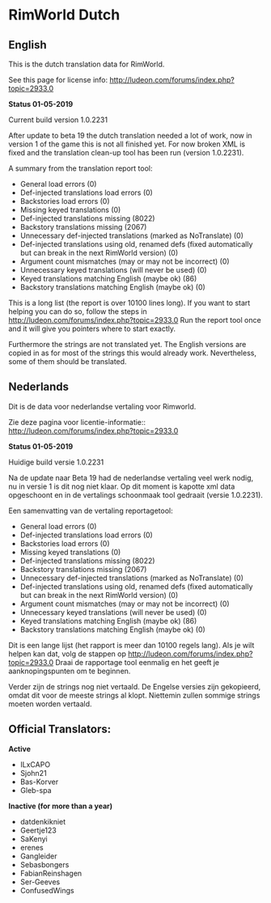 # RimWorld Dutch
## English
This is the dutch translation data for RimWorld.

See this page for license info:
http://ludeon.com/forums/index.php?topic=2933.0

**Status 01-05-2019**

Current build version 1.0.2231

After update to beta 19 the dutch translation needed a lot of work, now in version 1 of the game this is not all finished yet.
For now broken XML is fixed and the translation clean-up tool has been run (version 1.0.2231).

A summary from the translation report tool:
- General load errors (0)
- Def-injected translations load errors (0)
- Backstories load errors (0)
- Missing keyed translations (0)
- Def-injected translations missing (8022)
- Backstory translations missing (2067)
- Unnecessary def-injected translations (marked as NoTranslate) (0)
- Def-injected translations using old, renamed defs (fixed automatically but can break in the next RimWorld version) (0)
- Argument count mismatches (may or may not be incorrect) (0) 
- Unnecessary keyed translations (will never be used) (0)
- Keyed translations matching English (maybe ok) (86)
- Backstory translations matching English (maybe ok) (0)

This is a long list (the report is over 10100 lines long). If you want to start helping you can do so, follow the steps in http://ludeon.com/forums/index.php?topic=2933.0
Run the report tool once and it will give you pointers where to start exactly.

Furthermore the strings are not translated yet. The English versions are copied in as for most of the strings this would already work. Nevertheless, some of them should be translated.

## Nederlands
Dit is de data voor nederlandse vertaling voor Rimworld.

Zie deze pagina voor licentie-informatie::
http://ludeon.com/forums/index.php?topic=2933.0

**Status 01-05-2019**

Huidige build versie 1.0.2231

Na de update naar Beta 19 had de nederlandse vertaling veel werk nodig, nu in versie 1 is dit nog niet klaar.
Op dit moment is kapotte xml data opgeschoont en in de vertalings schoonmaak tool gedraait (versie 1.0.2231).

Een samenvatting van de vertaling reportagetool:
- General load errors (0)
- Def-injected translations load errors (0)
- Backstories load errors (0)
- Missing keyed translations (0)
- Def-injected translations missing (8022)
- Backstory translations missing (2067)
- Unnecessary def-injected translations (marked as NoTranslate) (0)
- Def-injected translations using old, renamed defs (fixed automatically but can break in the next RimWorld version) (0)
- Argument count mismatches (may or may not be incorrect) (0) 
- Unnecessary keyed translations (will never be used) (0)
- Keyed translations matching English (maybe ok) (86)
- Backstory translations matching English (maybe ok) (0)

Dit is een lange lijst (het rapport is meer dan 10100 regels lang). Als je wilt helpen kan dat, volg de stappen op http://ludeon.com/forums/index.php?topic=2933.0
Draai de rapportage tool eenmalig en het geeft je aanknopingspunten om te beginnen.

Verder zijn de strings nog niet vertaald. De Engelse versies zijn gekopieerd, omdat dit voor de meeste strings al klopt. Niettemin zullen sommige strings moeten worden vertaald.

## Official Translators:
**Active**
- ILxCAPO
- Sjohn21
- Bas-Korver
- Gleb-spa

**Inactive (for more than a year)**
- datdenkikniet
- Geertje123
- SaKenyi
- erenes
- Gangleider
- Sebasbongers
- FabianReinshagen
- Ser-Geeves
- ConfusedWings
